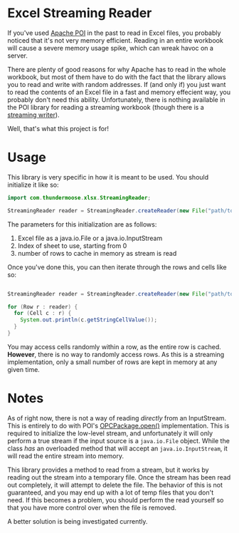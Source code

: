 # Excel Streaming Reader

If you've used [Apache POI](http://poi.apache.org) in the past to read in Excel files, you probably noticed that it's not very memory efficient. Reading in an entire workbook will cause a severe memory usage spike, which can wreak havoc on a server. 

There are plenty of good reasons for why Apache has to read in the whole workbook, but most of them have to do with the fact that the library allows you to read and write with random addresses. If (and only if) you just want to read the contents of an Excel file in a fast and memory effecient way, you probably don't need this ability. Unfortunately, there is nothing available in the POI library for reading a streaming workbook (though there is a [streaming writer](http://poi.apache.org/spreadsheet/how-to.html#sxssf)).

Well, that's what this project is for!

# Usage

This library is very specific in how it is meant to be used. You should initialize it like so:

```java
import com.thundermoose.xlsx.StreamingReader;

StreamingReader reader = StreamingReader.createReader(new File("path/to/workbook.xlsx"), 0, 100);
```

The parameters for this initialization are as follows:

1. Excel file as a java.io.File or a java.io.InputStream
2. Index of sheet to use, starting from 0
3. number of rows to cache in memory as stream is read

Once you've done this, you can then iterate through the rows and cells like so:

```java

StreamingReader reader = StreamingReader.createReader(new File("path/to/workbook.xlsx"), 0, 100);

for (Row r : reader) {
  for (Cell c : r) {
    System.out.println(c.getStringCellValue());
  }
}

```

You may access cells randomly within a row, as the entire row is cached. **However**, there is no way to randomly access rows. As this is a streaming implementation, only a small number of rows are kept in memory at any given time.

# Notes

As of right now, there is not a way of reading *directly* from an InputStream. This is entirely to do with POI's [OPCPackage.open()](http://poi.apache.org/apidocs/org/apache/poi/openxml4j/opc/OPCPackage.html) implementation. This is required to initialize the low-level stream, and unfortunately it will only perform a true stream if the input source is a `java.io.File` object. While the class *has* an overloaded method that will accept an `java.io.InputStream`, it will read the entire stream into memory.

This library provides a method to read from a stream, but it works by reading out the stream into a temporary file. Once the stream has been read out completely, it will attempt to delete the file. The behavior of this is not guaranteed, and you may end up with a lot of temp files that you don't need. If this becomes a problem, you should perform the read yourself so that you have more control over when the file is removed.

A better solution is being investigated currently.
